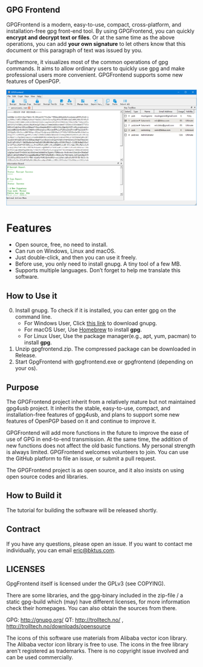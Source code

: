 GPG Frontend
---
GPGFrontend is a modern, easy-to-use, compact, cross-platform, and installation-free gpg front-end tool. By using
GPGFrontend, you can quickly **encrypt and decrypt text or files**. Or at the same time as the above operations, you can add
**your own signature** to let others know that this document or this paragraph of text was issued by you.

Furthermore, it visualizes most of the common operations of gpg commands. It aims to allow ordinary users to quickly use
gpg and make professional users more convenient. GPGFrontend supports some new features of OpenPGP.

![Main ScreenShot](https://github.com/saturneric/Blob/blob/master/screenshots/main.png?raw=true)

# Features

- Open source, free, no need to install.
- Can run on Windows, Linux and macOS.
- Just double-click, and then you can use it freely.
- Before use, you only need to install gnupg. A tiny tool of a few MB.
- Supports multiple languages. Don’t forget to help me translate this software.

How to Use it
---------

0. Install gnupg. To check if it is installed, you can enter gpg on the command line.
    - For Windows User, Click [this link](https://gnupg.org/ftp/gcrypt/binary/gnupg-w32-2.3.1_20210420.exe) to download
      gnupg.
    - For macOS User, Use [Homebrew](https://brew.sh/) to install **gpg**.
    - For Linux User, Use the package manager(e.g., apt, yum, pacman) to install **gpg**.
1. Unzip gpgfrontend.zip. The compressed package can be downloaded in Release.
2. Start GpgFrontend with gpgfrontend.exe or gpgfrontend (depending on your os).

Purpose
-----
The GPGFrontend project inherit from a relatively mature but not maintained gpg4usb project. It inherits the stable,
easy-to-use, compact, and installation-free features of gpg4usb, and plans to support some new features of OpenPGP based
on it and continue to improve it.

GPGFrontend will add more functions in the future to improve the ease of use of GPG in end-to-end transmission. At the
same time, the addition of new functions does not affect the old basic functions. My personal strength is always
limited. GPGFrontend welcomes volunteers to join. You can use the GitHub platform to file an issue, or submit a pull
request.

The GPGFrontend project is as open source, and it also insists on using open source codes and libraries.

How to Build it
---------

The tutorial for building the software will be released shortly.

Contract
-------
If you have any questions, please open an issue. If you want to contact me individually, you can email eric@bktus.com.

LICENSES
--------
GpgFrontend itself is licensed under the GPLv3 (see COPYING).

There are some libraries, and the gpg-binary included in the zip-file / a static gpg-build which (may) have different
licenses, for more information check their homepages. You can also obtain the sources from there.

GPG: http://gnupg.org/
QT: http://trolltech.no/ , http://trolltech.no/downloads/opensource

The icons of this software use materials from Alibaba vector icon library. The Alibaba vector icon library is free to
use. The icons in the free library aren't registered as trademarks. There is no copyright issue involved and can be
used commercially.

